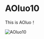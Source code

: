 # AOluo10
This is AOluo！

![AOluo10](https://github.com/XYiYiYiYiYiYiYi/AOluo10/assets/108056537/b2d51535-34ae-497e-bc06-4ca8e0b7a43c)
